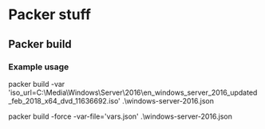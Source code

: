 # Packer stuff
## Packer build
### Example usage
packer build -var 'iso_url=C:\Media\Windows\Server\2016\en_windows_server_2016_updated_feb_2018_x64_dvd_11636692.iso' .\windows-server-2016.json

packer build -force -var-file='vars.json' .\windows-server-2016.json